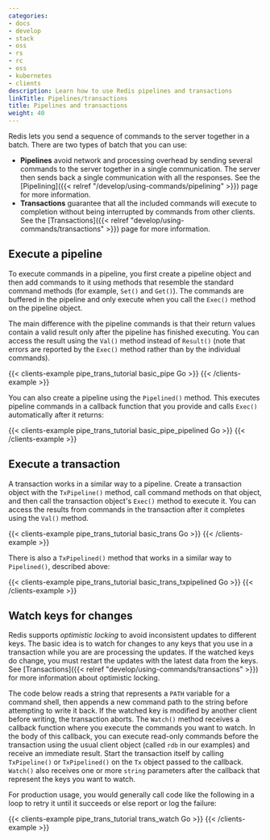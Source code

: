 ```yaml
---
categories:
- docs
- develop
- stack
- oss
- rs
- rc
- oss
- kubernetes
- clients
description: Learn how to use Redis pipelines and transactions
linkTitle: Pipelines/transactions
title: Pipelines and transactions
weight: 40
---
```


Redis lets you send a sequence of commands to the server together in a batch.
There are two types of batch that you can use:

-   **Pipelines** avoid network and processing overhead by sending several commands
    to the server together in a single communication. The server then sends back
    a single communication with all the responses. See the
    [Pipelining]({{< relref "/develop/using-commands/pipelining" >}}) page for more
    information.
-   **Transactions** guarantee that all the included commands will execute
    to completion without being interrupted by commands from other clients.
    See the [Transactions]({{< relref "develop/using-commands/transactions" >}})
    page for more information.

## Execute a pipeline

To execute commands in a pipeline, you first create a pipeline object
and then add commands to it using methods that resemble the standard
command methods (for example, `Set()` and `Get()`). The commands are
buffered in the pipeline and only execute when you call the `Exec()`
method on the pipeline object.

The main difference with the pipeline commands is that their return
values contain a valid result only after the pipeline has finished executing.
You can access the result using the `Val()` method instead of
`Result()` (note that errors are reported by the `Exec()` method rather
than by the individual commands).

{{< clients-example pipe_trans_tutorial basic_pipe Go >}}
{{< /clients-example >}}

You can also create a pipeline using the `Pipelined()` method.
This executes pipeline commands in a callback function that you
provide and calls `Exec()` automatically after it returns:

{{< clients-example pipe_trans_tutorial basic_pipe_pipelined Go >}}
{{< /clients-example >}}

## Execute a transaction

A transaction works in a similar way to a pipeline. Create a
transaction object with the `TxPipeline()` method, call command methods
on that object, and then call the transaction object's 
`Exec()` method to execute it. You can access the results
from commands in the transaction after it completes using the
`Val()` method.

{{< clients-example pipe_trans_tutorial basic_trans Go >}}
{{< /clients-example >}}

There is also a `TxPipelined()` method that works in a similar way
to `Pipelined()`, described above:

{{< clients-example pipe_trans_tutorial basic_trans_txpipelined Go >}}
{{< /clients-example >}}

## Watch keys for changes

Redis supports *optimistic locking* to avoid inconsistent updates
to different keys. The basic idea is to watch for changes to any
keys that you use in a transaction while you are are processing the
updates. If the watched keys do change, you must restart the updates
with the latest data from the keys. See
[Transactions]({{< relref "develop/using-commands/transactions" >}})
for more information about optimistic locking.

The code below reads a string
that represents a `PATH` variable for a command shell, then appends a new
command path to the string before attempting to write it back. If the watched
key is modified by another client before writing, the transaction aborts.
The `Watch()` method receives a callback function where you execute the
commands you want to watch. In the body of this callback, you can execute
read-only commands before the transaction using the usual client object
(called `rdb` in our examples) and receive an immediate result. Start the
transaction itself by calling `TxPipeline()` or `TxPipelined()` on the
`Tx` object passed to the callback. `Watch()` also receives one or more
`string` parameters after the callback that represent the keys you want
to watch.

For production usage, you would generally call code like the following in
a loop to retry it until it succeeds or else report or log the failure:

{{< clients-example pipe_trans_tutorial trans_watch Go >}}
{{< /clients-example >}}
